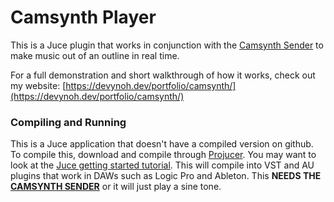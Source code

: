 # Camsynth Player

This is a Juce plugin that works in conjunction with the [Camsynth Sender](https://github.com/MC-Atom/CamsynthSender) to make music out of an outline in real time.

For a full demonstration and short walkthrough of how it works, check out my website: [https://devynoh.dev/portfolio/camsynth/](https://devynoh.dev/portfolio/camsynth/)

### Compiling and Running

This is a Juce application that doesn't have a compiled version on github. To compile this, download and compile through [Projucer](https://juce.com/download/). You may want to look at the [Juce getting started tutorial](https://juce.com/tutorials/tutorial_new_projucer_project/).
This will compile into VST and AU plugins that work in DAWs such as Logic Pro and Ableton.
This **NEEDS THE [CAMSYNTH SENDER](https://github.com/MC-Atom/CamsynthSender)** or it will just play a sine tone.

